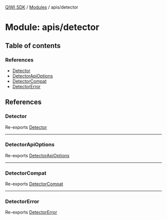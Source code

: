 [QIWI SDK](../README.md) / [Modules](../modules.md) / apis/detector

# Module: apis/detector

## Table of contents

### References

- [Detector](apis_detector.md#detector)
- [DetectorApiOptions](apis_detector.md#detectorapioptions)
- [DetectorCompat](apis_detector.md#detectorcompat)
- [DetectorError](apis_detector.md#detectorerror)

## References

### Detector

Re-exports [Detector](../classes/index.QIWI.Detector.md)

___

### DetectorApiOptions

Re-exports [DetectorApiOptions](index.QIWI.md#detectorapioptions)

___

### DetectorCompat

Re-exports [DetectorCompat](../classes/index.QIWI.DetectorCompat.md)

___

### DetectorError

Re-exports [DetectorError](../classes/index.QIWI.DetectorError.md)
